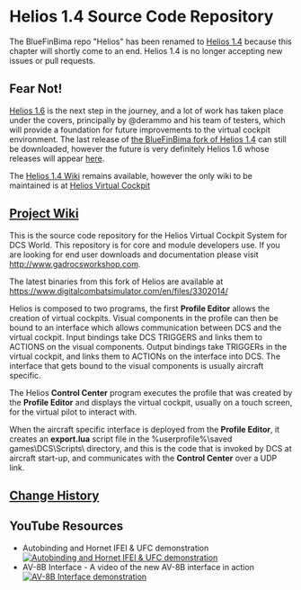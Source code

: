 # Helios 1.4 Source Code Repository

The BlueFinBima repo "Helios" has been renamed to [Helios 1.4](https://github.com/BlueFinBima/Helios14) because this chapter will shortly come to an end.  Helios 1.4 is no longer accepting new issues or pull requests.
## Fear Not!
[Helios 1.6](https://github.com/HeliosVirtualCockpit/Helios) is the next step in the journey, and a lot of work has taken place under the covers, principally by @derammo and his team of testers, which will provide a foundation for future improvements to the virtual cockpit environment.
The last release of [the BlueFinBima fork of Helios 1.4](https://github.com/BlueFinBima/Helios14/releases/tag/1.4.2020.0530) can still be downloaded, however the future is 
very definitely Helios 1.6 whose releases will appear [here](https://github.com/HeliosVirtualCockpit/Helios/releases).

The [Helios 1.4 Wiki](https://github.com/BlueFinBima/Helios14/wiki) remains available, however the only wiki to be maintained is at [Helios Virtual Cockpit](https://github.com/HeliosVirtualCockpit/Helios/wiki)


## [Project Wiki](https://github.com/BlueFinBima/Helios/wiki)

This is the source code repository for the Helios Virtual Cockpit System for DCS World.  This repository is for core and module developers use.  If you are looking for end user downloads and documentation please visit http://www.gadrocsworkshop.com.

The latest binaries from this fork of Helios are available at https://www.digitalcombatsimulator.com/en/files/3302014/

Helios is composed to two programs, the first **Profile Editor** allows the creation of virtual cockpits.  Visual components in the profile can then be bound to an interface which allows communication between DCS and the virtual cockpit.  Input bindings take DCS TRIGGERS and links them to ACTIONS on the visual components.  Output bindings take TRIGGERs in the virtual cockpit, and links them to ACTIONs on the interface into DCS.  The interface that gets bound to the visual components is usually aircraft specific.

The Helios **Control Center** program executes the profile that was created by the **Profile Editor** and displays the virtual cockpit, usually on a touch screen, for the virtual pilot to interact with.

When the aircraft specific interface is deployed from the **Profile Editor**, it creates an **export.lua** script file in the %userprofile%\saved games\DCS\Scripts\ directory, and this is the code that is invoked by DCS at aircraft start-up, and communicates with the **Control Center** over a UDP link.

## [Change History](https://github.com/BlueFinBima/Helios/wiki/Change-Log)

## YouTube Resources

* Autobinding and Hornet IFEI & UFC demonstration [![Autobinding and Hornet IFEI & UFC demonstration](http://img.youtube.com/vi/lEhG-TtENWc/0.jpg)](http://www.youtube.com/watch?v=lEhG-TtENWc)
* AV-8B Interface - A video of the new AV-8B interface in action [![AV-8B Interface demonstration](http://img.youtube.com/vi/4kQG0dJMROg/0.jpg)](http://www.youtube.com/watch?v=4kQG0dJMROg)
